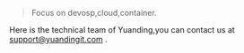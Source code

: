 

> Focus on devosp,cloud,container.


Here is the technical team of Yuanding,you can contact us at support@yuandingit.com .
